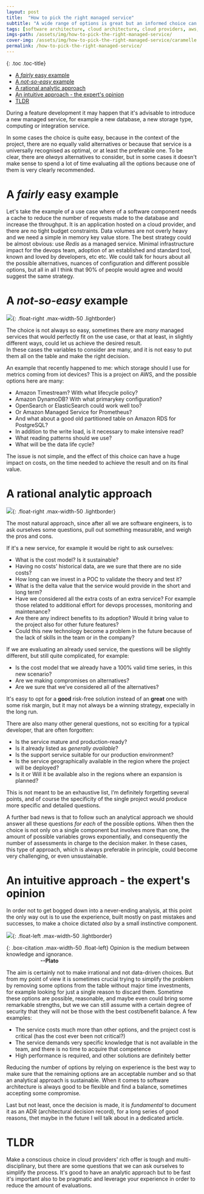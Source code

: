 ```yaml
---
layout: post
title:  "How to pick the right managed service"
subtitle: "A wide range of options is great but an informed choice can be quite time-consuming"
tags: [software architecture, cloud architecture, cloud providers, aws, managed services, cloud services, cloud cost]
imgs-path: /assets/img/how-to-pick-the-right-managed-service/
cover-img: /assets/img/how-to-pick-the-right-managed-service/caramelle.jpg
permalink: /how-to-pick-the-right-managed-service/
---
```


{: .toc .toc-title}
- [A *fairly* easy example](#a-fairly-easy-example)
- [A *not-so-easy* example](#a-not-so-easy-example)
- [A rational analytic approach](#a-rational-analytic-approach)
- [An intuitive approach - the expert's opinion](#an-intuitive-approach---the-experts-opinion)
- [TLDR](#tldr)

During a feature development it may happen that it's advisable to introduce a new managed service, for example a new database, a new storage type, computing or integration service.

In some cases the choice is quite easy, because in the context of the project, there are no equally valid alternatives or because that service is a universally recognised as optimal, or at least the preferable one.
To be clear, there are *always* alternatives to consider, but in some cases it doesn't make sense to spend a lot of time evaluating all the options because one of them is very clearly recommended.

# A *fairly* easy example

Let's take the example of a use case where of a software component needs a cache to reduce the number of requests made to the database and increase the throughput. It is an application hosted on a cloud provider, and there are no tight budget constraints. Data volumes are not overly heavy and we need a simple in memory key value store. The best strategy could be almost obvious: use *Redis* as a managed service. Minimal infrastructure impact for the devops team, adoption of an established and standard tool, known and loved by developers, etc etc.
We could talk for hours about all the possible alternatives, nuances of configuration and different possible options, but all in all I think that 90% of people would agree and would suggest the same strategy.

# A *not-so-easy* example

![]({{page.imgs-path}}headache.jpg){: .float-right .max-width-50 .lightborder}

The choice is not always so easy, sometimes there are *many* managed services that would perfectly fit on the use case, or that at least, in slightly different ways, could let us achieve the desired result.  
In these cases the variables to consider are many, and it is not easy to put them all on the table and make the right decision.

An example that recently happened to me: which storage should I use for metrics coming from iot devices? This is a project on AWS, and the possible options here are many:  
- Amazon Timestream? With what lifecycle policy?  
- Amazon DynamoDB? With what primarykey configuration?  
- OpenSearch or ElasticSearch could work well too?  
- Or Amazon Managed Service for Prometheus?  
- And what about a good old partitioned table on Amazon RDS for PostgreSQL?  
- In addition to the write load, is it necessary to make intensive read?  
- What reading patterns should we use?  
- What will be the data life cycle?

The issue is not simple, and the effect of this choice can have a huge impact on costs, on the time needed to achieve the result and on its final value.

# A rational analytic approach
![]({{page.imgs-path}}abacus.jpg){: .float-right .max-width-50 .lightborder}

The most natural approach, since after all we are software engineers, is to ask ourselves some questions, pull out something measurable, and weigh the pros and cons.
 
If it's a new service, for example it would be right to ask ourselves:

- What is the cost model? Is it sustainable?
- Having no costs' historical data, are we sure that there are no side costs?
- How long can we invest in a POC to validate the theory and test it?
- What is the delta value that the service would provide in the short and long term?
- Have we considered all the extra costs of an extra service? For example those related to additional effort for devops processes, monitoring and maintenance?
- Are there any indirect benefits to its adoption? Would it bring value to the project also for other future features?
- Could this new technology become a problem in the future because of the lack of skills in the team or in the company?

If we are evaluating an already used service, the questions will be slightly different, but still quite complicated, for example:

- Is the cost model that we already have a 100% valid time series, in this new scenario?
- Are we making compromises on alternatives?
- Are we sure that we’ve considered all of the alternatives?

It's easy to opt for a **good** risk-free solution instead of an **great** one with some risk margin, but it may not always be a winning strategy, expecially  in the long run.

There are also many other general questions, not so exciting for a typical developer, that are often forgotten:
- Is the service mature and production-ready?
- Is it already listed as *generally available*?
- Is the support service suitable for our production environment?
- Is the service geographically available in the region where the project will be deployed?
- Is it or Will it be available also in the regions where an expansion is planned?

This is not meant to be an exhaustive list, I’m definitely forgetting several points, and of course the specificity of the single project would produce more specific and detailed questions.

A further bad news is that to follow such an analytical approach we should answer all these questions *for each* of the possible options.
When then the choice is not only on a single component but involves more than one, the amount of possible variables grows exponentially, and consequently the number of assessments in charge to the decision maker.
In these cases, this type of approach, which is always preferable in principle, could become very challenging, or even unsustainable.

#  An intuitive approach - the expert's opinion

In order not to get bogged down into a never-ending analysis, at this point the only way out is to use the experience, built mostly on past mistakes and successes, to make a choice dictated *also* by a small instinctive component.

![]({{page.imgs-path}}platone.jpg){: .float-left .max-width-50 .lightborder}

{: .box-citation .max-width-50 .float-left}
Opinion is the medium between knowledge and ignorance.  
&emsp; &emsp; &emsp; &emsp; &emsp; **--Plato**

The aim is certainly not to make irrational and not data-driven choices. But from my point of view it is sometimes crucial trying to simplify the problem by removing some options from the table without major time investments, for example looking for just a single reason to discard them. Sometime these options are possible, reasonable, and maybe even could bring some remarkable strengths, but we we can still assume with a certain degree of security that they will not be those with the best cost/benefit balance.
A few examples:
- The service costs much more than other options, and the project cost is critical (has the cost ever been not critical?)
- The service demands very specific knowledge that is not available in the team, and there is no time to acquire that competence
- High performance is required, and other solutions are definitely better

Reducing the number of options by relying on experience is the best way to make sure that the remaining options are an acceptable number and so that an analytical approach is sustainable.
When it comes to software architecture is always good to be flexible and find a balance, sometimes accepting some compromise.

Last but not least, once the decision is made, it is *fundamental* to document it as an ADR (architectural decision record), for a long series of good reasons, thet maybe in the future I will talk about in a dedicated article.

# TLDR
Make a conscious choice in cloud providers' rich offer is tough and multi-disciplinary, but there are some questions that we can ask ourselves to simplify the process. 
It's good to have an analytic approach but to be fast it's important also to be pragmatic and leverage your experience in order to reduce the amount of evaluations.
